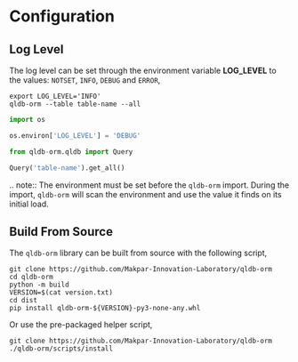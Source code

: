 # Configuration

## Log Level

The log level can be set through the environment variable **LOG_LEVEL** to the values: `NOTSET`, `INFO`, `DEBUG` and `ERROR`,

```shell
export LOG_LEVEL='INFO'
qldb-orm --table table-name --all
```

```python
import os

os.environ['LOG_LEVEL'] = 'DEBUG'

from qldb-orm.qldb import Query

Query('table-name').get_all()
```

.. note::
  The environment must be set before the `qldb-orm` import. During the import, `qldb-orm` will scan the environment and use the value it finds on its initial load. 

## Build From Source

The `qldb-orm` library can be built from source with the following script,

```shell
git clone https://github.com/Makpar-Innovation-Laboratory/qldb-orm
cd qldb-orm
python -m build
VERSION=$(cat version.txt)
cd dist
pip install qldb-orm-${VERSION}-py3-none-any.whl
```

Or use the pre-packaged helper script,

```shell
git clone https://github.com/Makpar-Innovation-Laboratory/qldb-orm
./qldb-orm/scripts/install
```